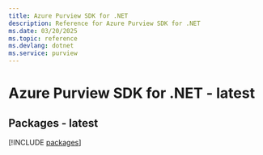 ```yaml
---
title: Azure Purview SDK for .NET
description: Reference for Azure Purview SDK for .NET
ms.date: 03/20/2025
ms.topic: reference
ms.devlang: dotnet
ms.service: purview
---
```

# Azure Purview SDK for .NET - latest
## Packages - latest
[!INCLUDE [packages](purview-index.md)]